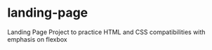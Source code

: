 # landing-page
Landing Page Project to practice HTML and CSS compatibilities with emphasis on flexbox

